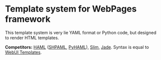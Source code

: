 Template system for WebPages framework
===

This template system is very lie YAML format or Python code, but designed to render HTML templates.

**Competitors:** [HAML](http://haml.info) ([SHPAML](https://github.com/dsc/shpaml), [PyHAML](https://github.com/mikeboers/PyHAML)), [Slim](http://slim-lang.com), [Jade](http://jade-lang.com/). Syntax is equal to [WebUI Templates](https://github.com/webui/template).
